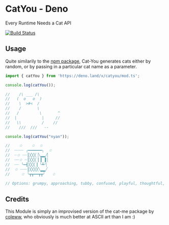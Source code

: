 # CatYou - Deno
Every Runtime Needs a Cat API

[![Build Status](https://travis-ci.org/SuperC03/CatYou-Deno.svg?branch=master)](https://travis-ci.org/SuperC03/CatYou-Deno)

## Usage
Quite similarily to the [npm package](https://www.npmjs.com/package/cat-me), Cat-You generates cats either by random, or by passing in a particular cat name as a parameter.

```javascript
import { catYou } from 'https://deno.land/x/catyou/mod.ts';

console.log(catYou());

//    /\ ___ /\
//   (  o   o  )
//    \  >#<  /
//    /       \
//   /         \       ^
//  |           |     //
//   \\         /    //
//    ///  ///   --

console.log(catYou("nyan"));

//    ☆    ☆  ☆
//  ┈┈┈┈ ╭━━━━━━╮  ☆
//  ┈☆ ┈┈┃╳╳╳▕╲▂▂╱▏
//  ┈┈☆ ┈┃╳╳╳▕▏▍▕▍▏
//  ┈┈ ╰━┫╳╳╳▕▏╰┻╯▏
//  ☆ ┈┈┈┃╳╳╳╳╲▂▂╱
//     ☆ ╰┳┳━━┳┳╯   ☆

// Options: grumpy, approaching, tubby, confused, playful, thoughtful, delighted, nyan, resting
```


## Credits
This Module is simply an improvised version of the cat-me package by [coleww](https://github.com/coleww), who obviously is much better at ASCII art than I am :)
